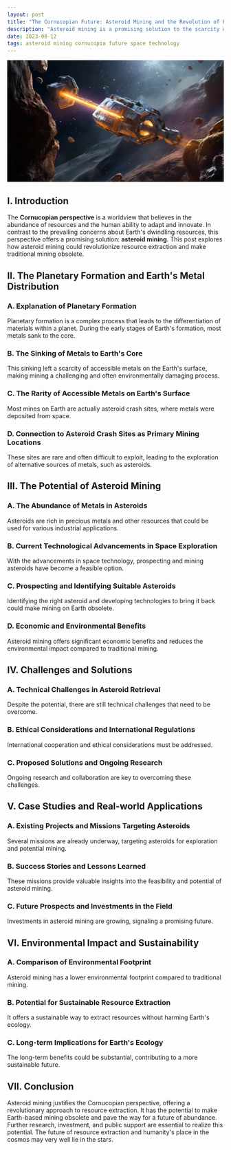 ```yaml
---
layout: post
title: "The Cornucopian Future: Asteroid Mining and the Revolution of Resource Extraction"
description: "Asteroid mining is a promising solution to the scarcity of resources on Earth. This post explores how asteroid mining could revolutionize resource extraction and make traditional mining obsolete."
date: 2023-08-12
tags: asteroid mining cornucopia future space technology
---
```


![An asteroid mining operation](/assets/asteroid-cornucopia.png)

## I. Introduction

The **Cornucopian perspective** is a worldview that believes in the abundance of resources and the human ability to adapt and innovate. In contrast to the prevailing concerns about Earth's dwindling resources, this perspective offers a promising solution: **asteroid mining**. This post explores how asteroid mining could revolutionize resource extraction and make traditional mining obsolete.

## II. The Planetary Formation and Earth's Metal Distribution

### A. Explanation of Planetary Formation

Planetary formation is a complex process that leads to the differentiation of materials within a planet. During the early stages of Earth's formation, most metals sank to the core.

### B. The Sinking of Metals to Earth's Core

This sinking left a scarcity of accessible metals on the Earth's surface, making mining a challenging and often environmentally damaging process.

### C. The Rarity of Accessible Metals on Earth's Surface

Most mines on Earth are actually asteroid crash sites, where metals were deposited from space.

### D. Connection to Asteroid Crash Sites as Primary Mining Locations

These sites are rare and often difficult to exploit, leading to the exploration of alternative sources of metals, such as asteroids.

## III. The Potential of Asteroid Mining

### A. The Abundance of Metals in Asteroids

Asteroids are rich in precious metals and other resources that could be used for various industrial applications.

### B. Current Technological Advancements in Space Exploration

With the advancements in space technology, prospecting and mining asteroids have become a feasible option.

### C. Prospecting and Identifying Suitable Asteroids

Identifying the right asteroid and developing technologies to bring it back could make mining on Earth obsolete.

### D. Economic and Environmental Benefits

Asteroid mining offers significant economic benefits and reduces the environmental impact compared to traditional mining.

## IV. Challenges and Solutions

### A. Technical Challenges in Asteroid Retrieval

Despite the potential, there are still technical challenges that need to be overcome.

### B. Ethical Considerations and International Regulations

International cooperation and ethical considerations must be addressed.

### C. Proposed Solutions and Ongoing Research

Ongoing research and collaboration are key to overcoming these challenges.

## V. Case Studies and Real-world Applications

### A. Existing Projects and Missions Targeting Asteroids

Several missions are already underway, targeting asteroids for exploration and potential mining.

### B. Success Stories and Lessons Learned

These missions provide valuable insights into the feasibility and potential of asteroid mining.

### C. Future Prospects and Investments in the Field

Investments in asteroid mining are growing, signaling a promising future.

## VI. Environmental Impact and Sustainability

### A. Comparison of Environmental Footprint

Asteroid mining has a lower environmental footprint compared to traditional mining.

### B. Potential for Sustainable Resource Extraction

It offers a sustainable way to extract resources without harming Earth's ecology.

### C. Long-term Implications for Earth's Ecology

The long-term benefits could be substantial, contributing to a more sustainable future.

## VII. Conclusion

Asteroid mining justifies the Cornucopian perspective, offering a revolutionary approach to resource extraction. It has the potential to make Earth-based mining obsolete and pave the way for a future of abundance. Further research, investment, and public support are essential to realize this potential. The future of resource extraction and humanity's place in the cosmos may very well lie in the stars.
